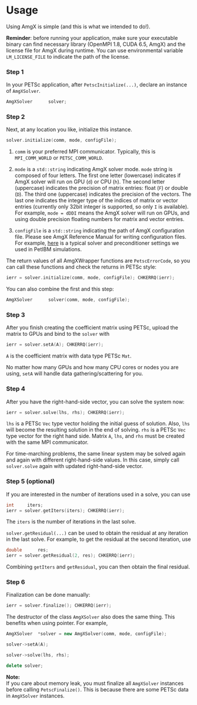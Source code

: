 # Usage

Using AmgX is simple (and this is what we intended to do!).

**Reminder**: before running your application, make sure your executable binary
can find necessary library (OpenMPI 1.8, CUDA 6.5, AmgX) and the license file 
for AmgX during runtime. You can use environmental variable `LM_LICENSE_FILE`
to indicate the path of the license.

### Step 1

In your PETSc 
application, after `PetscInitialize(...)`, declare an instance of `AmgXSolver`.

```c++
AmgXSolver      solver;
```

### Step 2

Next, at any location you like, initialize this instance.

```c++
solver.initialize(comm, mode, configFile);
```

1. `comm` is your preferred MPI communicator. Typically, this is `MPI_COMM_WORLD`
or `PETSC_COMM_WORLD`.

2. `mode` is a `std::string` indicating AmgX solver mode. `mode` string is 
composed of four letters. The first one letter (lowercase) indicates if AmgX
solver will run on GPU (`d`) or CPU (`h`). The second letter (uppercase) indicates
the precision of matrix entries: float (`F`) or double (`D`). The third one
(uppercase) indicates the precision of the vectors. The last one indicates the
integer type of the indices of matrix or vector entries (currently only 32bit
integer is supported, so only `I` is available). For example, `mode = dDDI` means
the AmgX solver will run on GPUs, and using double precision floating numbers 
for matrix and vector entries.

3. `configFile` is a `std::string` indicating the path of AmgX configuration file. 
Please see AmgX Reference Manual for writing configuration files. For example, 
[here](../example/poisson/configs/AmgX_SolverOptions_Classical.info) 
is a typical solver and preconditioner settings we used in PetIBM simulations.

The return values of all AmgXWrapper functions are `PetscErrorCode`, so you can
call these functions and check the returns in PETSc style:

```c++
ierr = solver.initialize(comm, mode, configFile); CHKERRQ(ierr);
```

You can also combine the first and this step:

```c++
AmgXSolver      solver(comm, mode, configFile);
```

### Step 3

After you finish creating the coefficient matrix using PETSc, upload the 
matrix to GPUs and bind to the `solver` with

```c++
ierr = solver.setA(A); CHKERRQ(ierr);
```

`A` is the coefficient matrix with data type PETSc `Mat`.

No matter how many GPUs and how many CPU cores or nodes you are using, `setA` 
will handle data gathering/scattering for you.

### Step 4

After you have the right-hand-side vector, you can solve the system now:

```c++
ierr = solver.solve(lhs, rhs); CHKERRQ(ierr);
```

`lhs` is a PETSc `Vec` type vector holding the initial guess of solution. Also,
`lhs` will become the resulting solution in the end of solving. `rhs` is a
PETSc `Vec` type vector for the right hand side. Matrix `A`, `lhs`, and `rhs` 
must be created with the same MPI communicator.

For time-marching problems, the same linear system may be solved again and again
with different right-hand-side values. In this case, simply call `solver.solve`
again with updated right-hand-side vector.

### Step 5 (optional)

If you are interested in the number of iterations used in a solve, you can use

```c++
int     iters;
ierr = solver.getIters(iters); CHKERRQ(ierr);
```

The `iters` is the number of iterations in the last solve.

`solver.getResidual(...)` can be used to obtain the residual at any iteration
in the last solve. For example, to get the residual at the second iteration,
use

```c++
double      res;
ierr = solver.getResidual(2, res); CHKERRQ(ierr);
```

Combining `getIters` and `getResidual`, you can then obtain the final residual.

### Step 6

Finalization can be done manually:

```c++
ierr = solver.finalize(); CHKERRQ(ierr);
```

The destructor of the class `AmgXSolver` also does the same thing. This benefits
when using pointer. For example,

```c++
AmgXSolver  *solver = new AmgXSolver(comm, mode, configFile);

solver->setA(A);

solver->solve(lhs, rhs);

delete solver;
```

**Note:**  
If you care about memory leak, you must finalize all `AmgXSolver` instances
before calling `PetscFinalize()`. This is because there are some PETSc data
in `AmgXSolver` instances.
